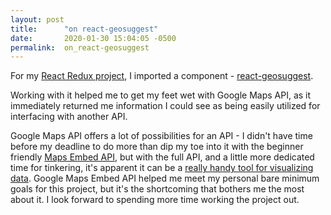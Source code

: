 ```yaml
---
layout: post
title:      "on react-geosuggest"
date:       2020-01-30 15:04:05 -0500
permalink:  on_react-geosuggest
---
```



For my [React Redux project](https://github.com/khongcodes2/Invitation), I imported a component - [react-geosuggest](https://github.com/ubilabs/react-geosuggest).

Working with it helped me to get my feet wet with Google Maps API, as it immediately returned me information I could see as being easily utilized for interfacing with another API.


Google Maps API offers a lot of possibilities for an API - I didn't have time before my deadline to do more than dip my toe into it with the beginner friendly [Maps Embed API](https://developers.google.com/maps/documentation/embed/start), but with the full API, and a little more dedicated time for tinkering, it's apparent it can be a [really handy tool for visualizing data](https://developers.google.com/maps/documentation/javascript/earthquakes). Google Maps Embed API helped me meet my personal bare minimum goals for this project, but it's the shortcoming that bothers me the most about it. I look forward to spending more time working the project out.
